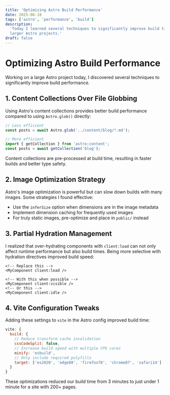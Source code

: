 ```yaml
---
title: 'Optimizing Astro Build Performance'
date: 2025-06-18
tags: ['astro', 'performance', 'build']
description:
  'Today I learned several techniques to significantly improve build times in
  larger Astro projects.'
draft: false
---
```


# Optimizing Astro Build Performance

Working on a large Astro project today, I discovered several techniques to
significantly improve build performance.

## 1. Content Collections Over File Globbing

Using Astro's content collections provides better build performance compared to
using `Astro.glob()` directly:

```typescript
// Less efficient
const posts = await Astro.glob('../content/blog/*.md');

// More efficient
import { getCollection } from 'astro:content';
const posts = await getCollection('blog');
```

Content collections are pre-processed at build time, resulting in faster builds
and better type safety.

## 2. Image Optimization Strategy

Astro's image optimization is powerful but can slow down builds with many
images. Some strategies I found effective:

- Use the `inferSize` option when dimensions are in the image metadata
- Implement dimension caching for frequently used images
- For truly static images, pre-optimize and place in `public/` instead

## 3. Partial Hydration Management

I realized that over-hydrating components with `client:load` can not only affect
runtime performance but also build times. Being more selective with hydration
directives improved build speed:

```astro
<!-- Replace this -->
<MyComponent client:load />

<!-- With this when possible -->
<MyComponent client:visible />
<!-- Or this -->
<MyComponent client:idle />
```

## 4. Vite Configuration Tweaks

Adding these settings to `vite` in the Astro config improved build time:

```js
vite: {
  build: {
    // Reduce transform cache invalidation
    cssCodeSplit: false,
    // Increase build speed with multiple CPU cores
    minify: 'esbuild',
    // Only include required polyfills
    target: ['es2020', 'edge88', 'firefox78', 'chrome87', 'safari14']
  }
}
```

These optimizations reduced our build time from 3 minutes to just under 1 minute
for a site with 200+ pages.
